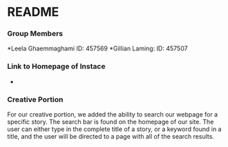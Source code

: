 # README #


### Group Members ###

*Leela Ghaemmaghami ID: 457569
*Gillian Laming: ID: 457507

### Link to Homepage of Instace ###

* 

### Creative Portion ###

For our creative portion, we added the ability to search our webpage for a specific story. The search bar is found on the homepage of our site. The user can either type in the complete title of a story, or a keyword found in a title, and the user will be directed to a page with all of the search results.

